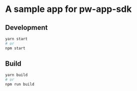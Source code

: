 A sample app for pw-app-sdk
===========================

## Development
```bash
yarn start
# or
npm start
```

## Build
```bash
yarn build
# or
npm run build
```
